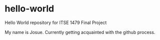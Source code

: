# hello-world
Hello World repository for ITSE 1479 Final Project

My name is Josue. Currently getting acquainted with the github process.
